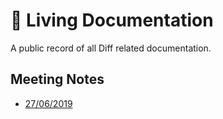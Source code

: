 # 📜 Living Documentation

A public record of all Diff related documentation.

## Meeting Notes
- [27/06/2019](https://github.com/diff-community/living-documentation/blob/master/meeting-notes/27-06-2019.md)
